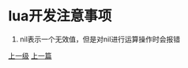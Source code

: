 # lua开发注意事项
1. nil表示一个无效值，但是对nil进行运算操作时会报错























































[上一级](base.md)
[上一篇](lua_CartesianProduct.md)
